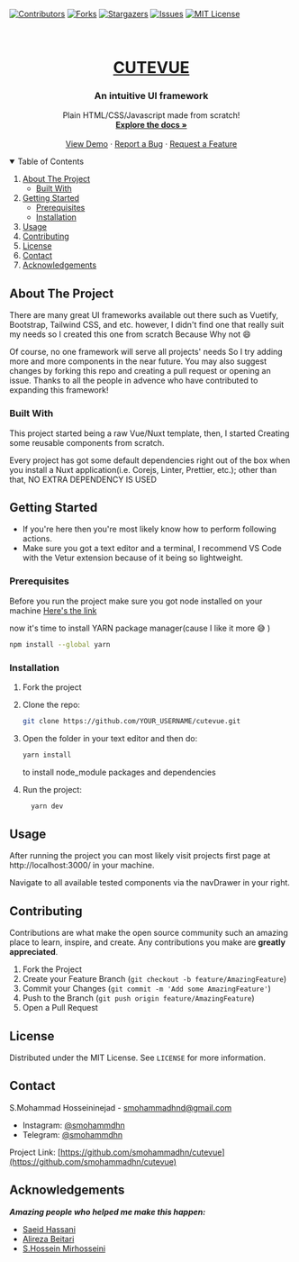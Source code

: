 <!-- PROJECT SHIELDS -->

[![Contributors][contributors-shield]][contributors-url]
[![Forks][forks-shield]][forks-url]
[![Stargazers][stars-shield]][stars-url]
[![Issues][issues-shield]][issues-url]
[![MIT License][license-shield]][license-url]

<!-- PROJECT LOGO -->
<br />
<p align="center">
  <a href="https://github.com/smohammdhn/cutevue">
    <h1 align="center">CUTEVUE</h1>
  </a>

  <h3 align="center">An intuitive UI framework</h3>

  <p align="center">
    Plain HTML/CSS/Javascript made from scratch!
    <br />  
    <a href="https://github.com/smohammadhn/cutevue/blob/main/README.md"><strong>Explore the docs »</strong></a>
    <br />
    <br />
    <a href="https://github.com/othneildrew/Best-README-Template">View Demo</a>
    ·
    <a href="https://github.com/othneildrew/Best-README-Template/issues">Report a Bug</a>
    ·
    <a href="https://github.com/othneildrew/Best-README-Template/issues">Request a Feature</a>
  </p>
</p>

<!-- TABLE OF CONTENTS -->
<details open="open">
  <summary>Table of Contents</summary>
  <ol>
    <li>
      <a href="#about-the-project">About The Project</a>
      <ul>
        <li><a href="#built-with">Built With</a></li>
      </ul>
    </li>
    <li>
      <a href="#getting-started">Getting Started</a>
      <ul>
        <li><a href="#prerequisites">Prerequisites</a></li>
        <li><a href="#installation">Installation</a></li>
      </ul>
    </li>
    <li><a href="#usage">Usage</a></li>
    <li><a href="#contributing">Contributing</a></li>
    <li><a href="#license">License</a></li>
    <li><a href="#contact">Contact</a></li>
    <li><a href="#acknowledgements">Acknowledgements</a></li>
  </ol>
</details>

<!-- ABOUT THE PROJECT -->

## About The Project

<!-- [![Product Name Screen Shot][product-screenshot]](https://example.com) -->

There are many great UI frameworks available out there such as Vuetify, Bootstrap, Tailwind CSS, and etc. however, I didn't find one that really suit my needs so I created this one from scratch Because Why not 😄

Of course, no one framework will serve all projects' needs So I try adding more and more components in the near future. You may also suggest changes by forking this repo and creating a pull request or opening an issue. Thanks to all the people in advence who have contributed to expanding this framework!

### Built With

This project started being a raw Vue/Nuxt template, then, I started Creating some reusable components from scratch.

Every project has got some default dependencies right out of the box when you install a Nuxt application(i.e. Corejs, Linter, Prettier, etc.); other than that, NO EXTRA DEPENDENCY IS USED

<!-- GETTING STARTED -->

## Getting Started

- If you're here then you're most likely know how to perform following actions.
- Make sure you got a text editor and a terminal, I recommend VS Code with the Vetur extension because of it being so lightweight.

### Prerequisites

Before you run the project make sure you got node installed on your machine
[Here's the link](https://nodejs.org/en/download/)

now it's time to install YARN package manager(cause I like it more 😅 )

```sh
npm install --global yarn
```

### Installation

1. Fork the project

2. Clone the repo:

   ```sh
   git clone https://github.com/YOUR_USERNAME/cutevue.git
   ```

3. Open the folder in your text editor and then do:

   ```sh
   yarn install
   ```

   to install node_module packages and dependencies

4. Run the project:
   ```sh
     yarn dev
   ```

## Usage

After running the project you can most likely visit projects first page at http://localhost:3000/ in your machine.

Navigate to all available tested components via the navDrawer in your right.

## Contributing

Contributions are what make the open source community such an amazing place to learn, inspire, and create. Any contributions you make are **greatly appreciated**.

1. Fork the Project
2. Create your Feature Branch (`git checkout -b feature/AmazingFeature`)
3. Commit your Changes (`git commit -m 'Add some AmazingFeature'`)
4. Push to the Branch (`git push origin feature/AmazingFeature`)
5. Open a Pull Request

## License

Distributed under the MIT License. See `LICENSE` for more information.

## Contact

S.Mohammad Hosseininejad - smohammadhnd@gmail.com

- Instagram: [@smohammdhn](https://www.instagram.com/smohammadhn/)
- Telegram: [@smohammdhn](https://t.me/smohammdhn)

Project Link: [https://github.com/smohammadhn/cutevue](https://github.com/smohammadhn/cutevue)

## Acknowledgements

**_Amazing people who helped me make this happen:_**

- [Saeid Hassani](https://github.com/realsaeedhassani)
- [Alireza Beitari](https://github.com/AliRezaBeitari)
- [S.Hossein Mirhosseini](https://github.com/hosseinmirhosseini76)

<!-- MARKDOWN LINKS & IMAGES -->
<!-- Shields -->

[issues-shield]: https://img.shields.io/github/issues/smohammadhn/cutevue?style=for-the-badge
[forks-shield]: https://img.shields.io/github/forks/smohammadhn/cutevue?style=for-the-badge
[stars-shield]: https://img.shields.io/github/stars/smohammadhn/cutevue?style=for-the-badge
[license-shield]: https://img.shields.io/github/license/smohammadhn/cutevue?style=for-the-badge
[contributors-shield]: https://img.shields.io/github/contributors/smohammadhn/cutevue?style=for-the-badge

<!-- URLs -->

[forks-url]: https://github.com/smohammadhn/cutevue/network/members
[contributors-url]: https://github.com/smohammadhn/cutevue/graphs/contributors
[stars-url]: https://github.com/smohammadhn/cutevue/stargazers
[issues-url]: https://github.com/smohammadhn/cutevue/issues
[license-url]: https://github.com/smohammadhn/cutevue/blob/main/LICENSE

<!-- [product-screenshot]: images/screenshot.png -->

